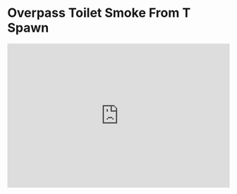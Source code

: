 # Overpass Toilet Smoke From T Spawn
<div style='position:relative; padding-bottom:calc(56.25% + 44px)'><iframe src='https://gfycat.com/ifr/DeliriousActiveJumpingbean' frameborder='0' scrolling='no' width='100%' height='100%' style='position:absolute;top:0;left:0;' allowfullscreen></iframe></div>